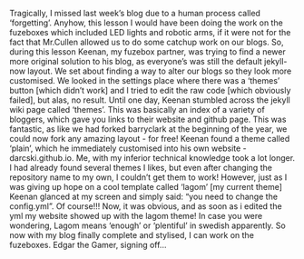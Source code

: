 Tragically, I missed last week’s blog due to a human process called ‘forgetting’. Anyhow, this lesson I would have been doing the work on the fuzeboxes which included LED lights and robotic arms, if it were not for the fact that Mr.Cullen allowed us to do some catchup work on our blogs. So, during this lesson Keenan, my fuzebox partner, was trying to find a newer more original solution to his blog, as everyone’s was still the default jekyll-now layout. We set about finding a way to alter our blogs so they look more customised. We looked in the settings place where there was a ‘themes’ button [which didn’t work] and I tried to edit the raw code [which obviously failed], but alas, no result. Until one day, Keenan stumbled across the jekyll wiki page called ‘themes’. This was basically an index of a variety of bloggers, which gave you links to their website and github page. This was fantastic, as like we had forked barryclark at the beginning of the year, we could now fork any amazing layout - for free! Keenan found a theme called ‘plain’, which he immediately customised into his own website - darcski.github.io. Me, with my inferior technical knowledge took a lot longer. I had already found several themes I likes, but even after changing the repository name to my own, I couldn’t get them to work! However, just as I was giving up hope on a cool template called ‘lagom’ [my current theme] Keenan glanced at my screen and simply said: “you need to change the config.yml”. Of course!!! Now, it was obvious, and as soon as i edited the yml my website showed up with the lagom theme! In case you were wondering, Lagom means ‘enough’ or ‘plentiful’ in swedish apparently. So now with my blog finally complete and stylised, I can work on the fuzeboxes. Edgar the Gamer, signing off...
